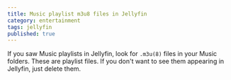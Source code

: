 ```yaml
---
title: Music playlist m3u8 files in Jellyfin
category: entertainment
tags: jellyfin
published: true
---
```

If you saw Music playlists in Jellyfin, look for `.m3u(8)` files in your Music folders. These are playlist files. If you don't want to see them appearing in Jellyfin, just delete them.